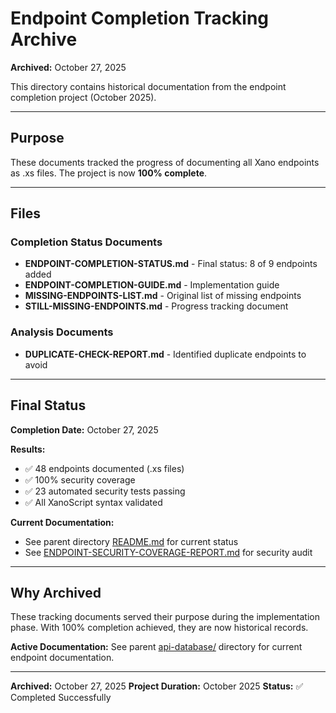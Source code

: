 # Endpoint Completion Tracking Archive

**Archived:** October 27, 2025

This directory contains historical documentation from the endpoint completion project (October 2025).

---

## Purpose

These documents tracked the progress of documenting all Xano endpoints as .xs files. The project is now **100% complete**.

---

## Files

### Completion Status Documents

- **ENDPOINT-COMPLETION-STATUS.md** - Final status: 8 of 9 endpoints added
- **ENDPOINT-COMPLETION-GUIDE.md** - Implementation guide
- **MISSING-ENDPOINTS-LIST.md** - Original list of missing endpoints
- **STILL-MISSING-ENDPOINTS.md** - Progress tracking document

### Analysis Documents

- **DUPLICATE-CHECK-REPORT.md** - Identified duplicate endpoints to avoid

---

## Final Status

**Completion Date:** October 27, 2025

**Results:**
- ✅ 48 endpoints documented (.xs files)
- ✅ 100% security coverage
- ✅ 23 automated security tests passing
- ✅ All XanoScript syntax validated

**Current Documentation:**
- See parent directory [README.md](../../README.md) for current status
- See [ENDPOINT-SECURITY-COVERAGE-REPORT.md](../../ENDPOINT-SECURITY-COVERAGE-REPORT.md) for security audit

---

## Why Archived

These tracking documents served their purpose during the implementation phase. With 100% completion achieved, they are now historical records.

**Active Documentation:** See parent [api-database/](../../) directory for current endpoint documentation.

---

**Archived:** October 27, 2025
**Project Duration:** October 2025
**Status:** ✅ Completed Successfully
